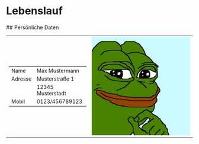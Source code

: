 # Lebenslauf

<table>
	   <tr>
		   <tr>
		   ## Persönliche Daten
			   </tr>
		     <td>
<table>
    <tr>
        <td>Name</td>
	<td>Max Mustermann</td>
    </tr>
    <tr>
	<td>Adresse</td>
        <td>Musterstraße 1</td>
    </tr>
    <tr>
        <td></td>
	<td>12345 Musterstadt</td>
    </tr>
    <tr>
	<td>Mobil</td>
        <td>0123/456789123</td>
    </tr>
</table>
			     </td>
		   <td>
<img src="Bild.jpg" alt="Profilbild">  
			   </td>
		      <tr>
</table>
